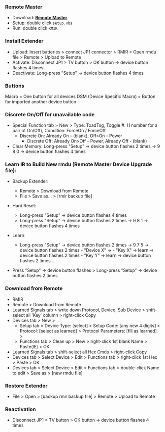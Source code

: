 ### Remote Master
- Download: [**Remote Master**](https://sourceforge.net/projects/controlremote/files/RemoteMaster/)  
- Setup: double click `setup.vbs`
- Run: double click `RMIR`

### Install Extender
- Upload: Insert batteries > connect JP1 connector > RMIR > Open rmdu file > Remote > Upload to Remote
- Activate: 	Disconnect JP1 > TV button > OK button -> device button flashes 4 times
- Deactivate:	Long-press "Setup" -> device button flashes 4 times

### Buttons
Macro = One button for all devices
DSM (Device Specific Macro) = Button for imported another device button

### Discrete On/Off for unavailable code
- Special Function tab > New > Type: ToadTog, Toggle #: (1 number for a pair of On/Off), Condition: ForceOn / ForceOff
  - Discrete On: Already On - (blank), Off>On - Power
	- Discrete Off: Already On>Off - Power, Already Off - (blank)
- Clear Memory:	Long-press "Setup" -> device button flashes 2 times -> 9 8 0 -> device button flashes 4 times

### Learn IR to Build New rmdu (Remote Master Device Upgrade file):
- Backup Extender:
  - Remote > Download from Remote
  - File > Save as... > [rmir backup file]

- Hard Reset:
  - Long-press "Setup" -> device button flashes 4 times
  - Long-press "Setup" -> device button flashes 2 times -> 9 8 1 -> device button flashes 4 times

- Learn:		
  - Long-press "Setup" -> device button flashes 2 times -> 9 7 5 -> device button flashes 2 times
		- "Device X" ->
		- "Key X" -> learn -> device button flashes 2 times
		- "Key Y" -> learn -> device button flashes 2 times
		...
- Press "Setup" -> device button flashes > Long-press "Setup" -> device button flashes 2 times

### Download from Remote
- RMIR
- Remote > Download from Remote
- Learned Signals tab > write down Protocol, Device, Sub Device > shift-select all 'Key' column > right-click Copy
- Devices tab > New > 
	- Setup tab > Device Type: [select] > Setup Code: [any new 4 digits] > Protocol: [select as learned] > Protocol Parameters: [fill as learned] >
	- Functions tab > Clean up > New > right-click 1st blank Name > Paste(IE) > OK
- Learned Signals tab > shift-select all Hex Cmds > right-click Copy
- Devices tab > Select Device > Edit > Functions tab > right-click 1st Hex > Paste > OK
- Devices tab > Select Device > Edit > Functions tab > double-click Name to edit > Save as > [new rmdu file]

### Restore Extender
- File > Open > [backup rmir backup file] > Remote > Upload to Remote

### Reactivation 
- Disconnect JP1 > TV button > OK button -> device button flashes 4 times
